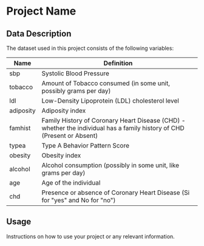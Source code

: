 # Project Name


## Data Description

The dataset used in this project consists of the following variables:

| Name      | Definition                                                                                          |
|-----------|-----------------------------------------------------------------------------------------------------|
| sbp       | Systolic Blood Pressure                                                                             |
| tobacco   | Amount of Tobacco consumed (in some unit, possibly grams per day)                                   |
| ldl       | Low-Density Lipoprotein (LDL) cholesterol level                                                     |
| adiposity | Adiposity index                                                                                     |
| famhist   | Family History of Coronary Heart Disease (CHD) - whether the individual has a family history of CHD (Present or Absent) |
| typea     | Type A Behavior Pattern Score                                                                      |
| obesity   | Obesity index                                                                                       |
| alcohol   | Alcohol consumption (possibly in some unit, like grams per day)                                     |
| age       | Age of the individual                                                                               |
| chd       | Presence or absence of Coronary Heart Disease (Si for "yes" and No for "no")                        |

## Usage

Instructions on how to use your project or any relevant information.

